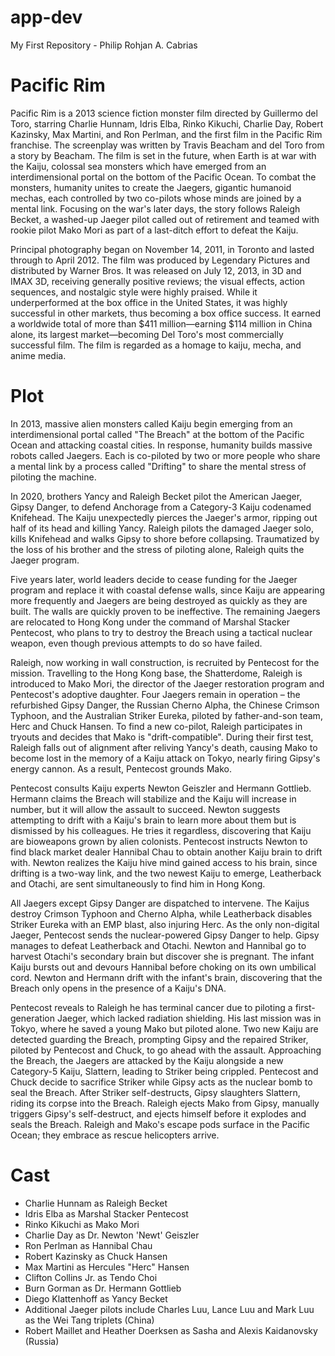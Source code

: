# app-dev
My First Repository - Philip Rohjan A. Cabrias

# Pacific Rim
Pacific Rim is a 2013 science fiction monster film directed by Guillermo del Toro, starring Charlie Hunnam, Idris Elba, Rinko Kikuchi, Charlie Day, Robert Kazinsky, Max Martini, and Ron Perlman, and the first film in the Pacific Rim franchise. The screenplay was written by Travis Beacham and del Toro from a story by Beacham. The film is set in the future, when Earth is at war with the Kaiju, colossal sea monsters which have emerged from an interdimensional portal on the bottom of the Pacific Ocean. To combat the monsters, humanity unites to create the Jaegers, gigantic humanoid mechas, each controlled by two co-pilots whose minds are joined by a mental link. Focusing on the war's later days, the story follows Raleigh Becket, a washed-up Jaeger pilot called out of retirement and teamed with rookie pilot Mako Mori as part of a last-ditch effort to defeat the Kaiju.

Principal photography began on November 14, 2011, in Toronto and lasted through to April 2012. The film was produced by Legendary Pictures and distributed by Warner Bros. It was released on July 12, 2013, in 3D and IMAX 3D, receiving generally positive reviews; the visual effects, action sequences, and nostalgic style were highly praised. While it underperformed at the box office in the United States, it was highly successful in other markets, thus becoming a box office success. It earned a worldwide total of more than $411 million—earning $114 million in China alone, its largest market—becoming Del Toro's most commercially successful film. The film is regarded as a homage to kaiju, mecha, and anime media.

# Plot
In 2013, massive alien monsters called Kaiju begin emerging from an interdimensional portal called "The Breach" at the bottom of the Pacific Ocean and attacking coastal cities. In response, humanity builds massive robots called Jaegers. Each is co-piloted by two or more people who share a mental link by a process called "Drifting" to share the mental stress of piloting the machine.

In 2020, brothers Yancy and Raleigh Becket pilot the American Jaeger, Gipsy Danger, to defend Anchorage from a Category-3 Kaiju codenamed Knifehead. The Kaiju unexpectedly pierces the Jaeger's armor, ripping out half of its head and killing Yancy. Raleigh pilots the damaged Jaeger solo, kills Knifehead and walks Gipsy to shore before collapsing. Traumatized by the loss of his brother and the stress of piloting alone, Raleigh quits the Jaeger program.

Five years later, world leaders decide to cease funding for the Jaeger program and replace it with coastal defense walls, since Kaiju are appearing more frequently and Jaegers are being destroyed as quickly as they are built. The walls are quickly proven to be ineffective. The remaining Jaegers are relocated to Hong Kong under the command of Marshal Stacker Pentecost, who plans to try to destroy the Breach using a tactical nuclear weapon, even though previous attempts to do so have failed.

Raleigh, now working in wall construction, is recruited by Pentecost for the mission. Travelling to the Hong Kong base, the Shatterdome, Raleigh is introduced to Mako Mori, the director of the Jaeger restoration program and Pentecost's adoptive daughter. Four Jaegers remain in operation – the refurbished Gipsy Danger, the Russian Cherno Alpha, the Chinese Crimson Typhoon, and the Australian Striker Eureka, piloted by father-and-son team, Herc and Chuck Hansen. To find a new co-pilot, Raleigh participates in tryouts and decides that Mako is "drift-compatible". During their first test, Raleigh falls out of alignment after reliving Yancy's death, causing Mako to become lost in the memory of a Kaiju attack on Tokyo, nearly firing Gipsy's energy cannon. As a result, Pentecost grounds Mako.

Pentecost consults Kaiju experts Newton Geiszler and Hermann Gottlieb. Hermann claims the Breach will stabilize and the Kaiju will increase in number, but it will allow the assault to succeed. Newton suggests attempting to drift with a Kaiju's brain to learn more about them but is dismissed by his colleagues. He tries it regardless, discovering that Kaiju are bioweapons grown by alien colonists. Pentecost instructs Newton to find black market dealer Hannibal Chau to obtain another Kaiju brain to drift with. Newton realizes the Kaiju hive mind gained access to his brain, since drifting is a two-way link, and the two newest Kaiju to emerge, Leatherback and Otachi, are sent simultaneously to find him in Hong Kong.

All Jaegers except Gipsy Danger are dispatched to intervene. The Kaijus destroy Crimson Typhoon and Cherno Alpha, while Leatherback disables Striker Eureka with an EMP blast, also injuring Herc. As the only non-digital Jaeger, Pentecost sends the nuclear-powered Gipsy Danger to help. Gipsy manages to defeat Leatherback and Otachi. Newton and Hannibal go to harvest Otachi's secondary brain but discover she is pregnant. The infant Kaiju bursts out and devours Hannibal before choking on its own umbilical cord. Newton and Hermann drift with the infant's brain, discovering that the Breach only opens in the presence of a Kaiju's DNA.

Pentecost reveals to Raleigh he has terminal cancer due to piloting a first-generation Jaeger, which lacked radiation shielding. His last mission was in Tokyo, where he saved a young Mako but piloted alone. Two new Kaiju are detected guarding the Breach, prompting Gipsy and the repaired Striker, piloted by Pentecost and Chuck, to go ahead with the assault. Approaching the Breach, the Jaegers are attacked by the Kaiju alongside a new Category-5 Kaiju, Slattern, leading to Striker being crippled. Pentecost and Chuck decide to sacrifice Striker while Gipsy acts as the nuclear bomb to seal the Breach. After Striker self-destructs, Gipsy slaughters Slattern, riding its corpse into the Breach. Raleigh ejects Mako from Gipsy, manually triggers Gipsy's self-destruct, and ejects himself before it explodes and seals the Breach. Raleigh and Mako's escape pods surface in the Pacific Ocean; they embrace as rescue helicopters arrive.

# Cast
- Charlie Hunnam as Raleigh Becket
- Idris Elba as Marshal Stacker Pentecost
- Rinko Kikuchi as Mako Mori
- Charlie Day as Dr. Newton 'Newt' Geiszler
- Ron Perlman as Hannibal Chau
- Robert Kazinsky as Chuck Hansen
- Max Martini as Hercules "Herc" Hansen
- Clifton Collins Jr. as Tendo Choi
- Burn Gorman as Dr. Hermann Gottlieb
- Diego Klattenhoff as Yancy Becket
- Additional Jaeger pilots include Charles Luu, Lance Luu and Mark Luu as the Wei Tang triplets (China)
-  Robert Maillet and Heather Doerksen as Sasha and Alexis Kaidanovsky (Russia)
